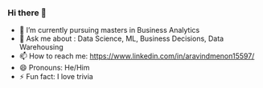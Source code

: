 ### Hi there 👋


- 🔭 I’m currently pursuing masters in Business Analytics 
- 💬 Ask me about : Data Science, ML, Business Decisions, Data Warehousing
- 📫 How to reach me: https://www.linkedin.com/in/aravindmenon15597/
- 😄 Pronouns: He/Him
- ⚡ Fun fact: I love trivia
